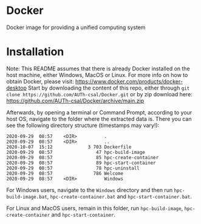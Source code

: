 # Docker
Docker image for providing a unified computing system

# Installation

Note: This README assumes that there is already Docker installed on the host machine, either Windows, MacOS or Linux. For more info on how to obtain Docker, please visit: https://www.docker.com/products/docker-desktop
Start by downloading the content of this repo, either through `git clone https://github.com/AUTh-csal/Docker.git` or by zip download here: 
https://github.com/AUTh-csal/Docker/archive/main.zip 

Afterwards, by opening a terminal or Command Prompt, according to your host OS, navigate to the folder where the extracted data is. There you can see the following directory structure (timestamps may vary!):

```
2020-09-29  08:57    <DIR>          .
2020-09-29  08:57    <DIR>          ..
2020-10-07  15:12             3 703 Dockerfile
2020-09-29  08:57                47 hpc-build-image
2020-09-29  08:57                85 hpc-create-container
2020-09-29  08:57                89 hpc-start-container
2020-09-29  08:57                78 hpc-uninstall
2020-09-29  08:57               786 Welcome
2020-09-29  08:57    <DIR>          Windows
```
For Windows users, navigate to the `Windows` directory and then run `hpc-build-image.bat`, `hpc-create-container.bat` and `hpc-start-container.bat`.

For Linux and MacOS users, remain in this folder, run `hpc-build-image`, `hpc-create-container` and `hpc-start-container`.
